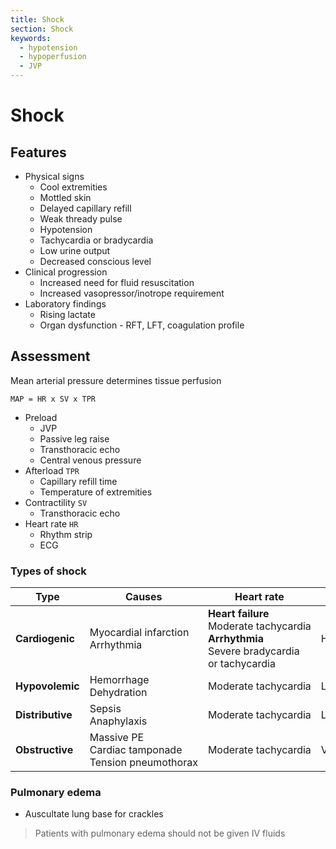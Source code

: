 ```yaml
---
title: Shock
section: Shock
keywords:
  - hypotension
  - hypoperfusion
  - JVP
---
```


# Shock

## Features

- Physical signs
  - Cool extremities
  - Mottled skin
  - Delayed capillary refill
  - Weak thready pulse
  - Hypotension
  - Tachycardia or bradycardia
  - Low urine output
  - Decreased conscious level
- Clinical progression
  - Increased need for fluid resuscitation
  - Increased vasopressor/inotrope requirement
- Laboratory findings
  - Rising lactate
  - Organ dysfunction - RFT, LFT, coagulation profile

## Assessment

Mean arterial pressure determines tissue perfusion

`MAP = HR x SV x TPR`

- Preload
  - JVP
  - Passive leg raise
  - Transthoracic echo
  - Central venous pressure
- Afterload `TPR`
  - Capillary refill time
  - Temperature of extremities
- Contractility `SV`
  - Transthoracic echo
- Heart rate `HR`
  - Rhythm strip
  - ECG

### Types of shock

| Type             | Causes                                                       | Heart rate                                                                                            | JVP         | Peripheries |
|------------------|--------------------------------------------------------------|-------------------------------------------------------------------------------------------------------|-------------|-------------|
| **Cardiogenic**  | Myocardial infarction<br>Arrhythmia                          | **Heart failure**<br>Moderate&nbsp;tachycardia<br>**Arrhythmia**<br>Severe bradycardia or tachycardia | High/normal | Cold        |
| **Hypovolemic**  | Hemorrhage<br>Dehydration                                    | Moderate tachycardia                                                                                  | Low         | Cold        |
| **Distributive** | Sepsis<br>Anaphylaxis                                        | Moderate tachycardia                                                                                  | Low         | Warm        |
| **Obstructive**  | Massive PE<br>Cardiac tamponade<br>Tension&nbsp;pneumothorax | Moderate tachycardia                                                                                  | Very high   | Cold        |

### Pulmonary edema

- Auscultate lung base for crackles

> Patients with pulmonary edema should not be given IV fluids

